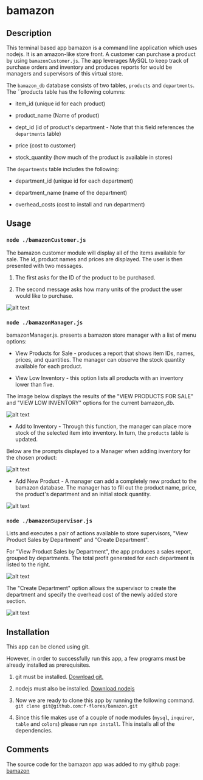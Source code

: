 # bamazon

## Description

This terminal based app
bamazon is a command line application which uses nodejs. It is an amazon-like store front. A customer can purchase a product by using `bamazonCustomer.js`. The app leverages MySQL to keep track of purchase orders and inventory and produces reports for would be managers and supervisors of this virtual store.

The `bamazon_db` database consists of two tables, `products` and  `departments`. The ``products table has the following columns:

* item_id (unique id for each product)

* product_name (Name of product)

* dept_id (id of product's department - Note that this field references the `departments` table)

* price (cost to customer)

* stock_quantity (how much of the product is available in stores)

The `departments` table includes the following:

* department_id (unique id for each department)

* department_name (name of the department)

* overhead_costs (cost to install and run department)

## Usage

### `node ./bamazonCustomer.js`

The bamazon customer module will display all of the items available for sale. The id, product names and prices are displayed. The user is then presented with two messages.

1. The first asks for the ID of the product to be purchased.

2. The second message asks how many units of the product the user would like to purchase.

![alt text](./assets/images/bamazonCustomer.gif "bamazonCustomer Module Flow")

### `node ./bamazonManager.js`

bamazonManager.js. presents a bamazon store manager with a list of menu options:

* View Products for Sale - produces a report that shows item IDs, names, prices, and quantities. The manager can observe the stock quantity available for each product.

* View Low Inventory - this option lists all products with an inventory lower than five.

The image below displays the results of the "VIEW PRODUCTS FOR SALE" and "VIEW LOW INVENTORY" options for the current bamazon_db.

![alt text](./assets/images/bamazonManager01.gif "bamazonManager view products and low inventory")

* Add to Inventory - Through this function, the manager can place more stock of the selected item into inventory. In turn, the `products` table is updated.

Below are the prompts displayed to a Manager when adding inventory for the chosen product:

![alt text](./assets/images/bamazonManagerAddInventory.gif "bamazonManager Add Inventory")

* Add New Product - A manager can add a completely new product to the bamazon database. The manager has to fill out the product name, price, the product's department and an initial stock quantity.

![alt text](./assets/images/bamazonManagerAddProduct.gif "bamazonManager Add Product")

### `node ./bamazonSupervisor.js`

Lists and executes a pair of actions available to store supervisors, "View Product Sales by Department" and "Create Department".

For "View Product Sales by Department", the app produces a sales report, grouped by departments. The total profit generated for each department is listed to the right.

![alt text](./assets/images/bamSupViewSales.gif "bamazonSupervisor View Sales")

The "Create Department" option allows the supervisor to create the department and specify the overhead cost of the newly added store section.

![alt text](./assets/images/bamSupCreateDept.gif "bamazonSupervisor Create Department")


## Installation

This app can be cloned using git.

However, in order to successfully run this app, a few programs must be already installed as prerequisites.

1. git must be installed.
  [Download git.](https://git-scm.com/downloads)

2. nodejs must also be installed.
  [Download nodejs](https://nodejs.org/en/download/)

3. Now we are ready to clone this app by running the following command. `git clone git@github.com:f-flores/bamazon.git`

4. Since this file makes use of a couple of node modules (`mysql`, `inquirer`, `table` and `colors`) please run `npm install`.  This installs all of the dependencies.

## Comments

The source code for the bamazon app was added to my github page:
[bamazon](https://github.com/f-flores/bamazon)